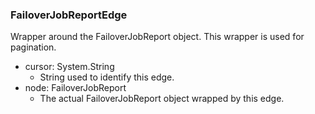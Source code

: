 ### FailoverJobReportEdge
Wrapper around the FailoverJobReport object. This wrapper is used for pagination.

- cursor: System.String
  - String used to identify this edge.
- node: FailoverJobReport
  - The actual FailoverJobReport object wrapped by this edge.
